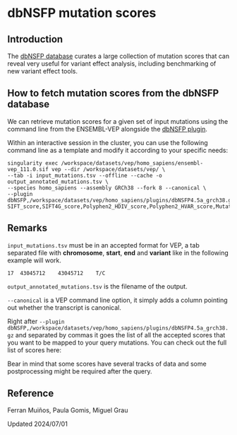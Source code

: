 
# dbNSFP mutation scores

## Introduction

The [dbNSFP database](https://sites.google.com/site/jpopgen/dbNSFP) curates a large collection of mutation scores that can reveal very useful
for variant effect analysis, including benchmarking of new variant effect tools.

## How to fetch mutation scores from the dbNSFP database

We can retrieve mutation scores for a given set of input mutations using the command line from the ENSEMBL-VEP alongside the [dbNSFP plugin](https://www.ensembl.org/info/docs/tools/vep/script/vep_plugins.html#dbnsfp).

Within an interactive session in the cluster, you can use the following command line as a template and modify it according to your specific needs:

```
singularity exec /workspace/datasets/vep/homo_sapiens/ensembl-vep_111.0.sif vep --dir /workspace/datasets/vep/ \
--tab -i input_mutations.tsv --offline --cache -o output_annotated_mutations.tsv \
--species homo_sapiens --assembly GRCh38 --fork 8 --canonical \
--plugin dbNSFP,/workspace/datasets/vep/homo_sapiens/plugins/dbNSFP4.5a_grch38.gz,\
SIFT_score,SIFT4G_score,Polyphen2_HDIV_score,Polyphen2_HVAR_score,MutationAssessor_score,FATHMM_score,MetaLR_score,MetaRNN_score,CADD_raw,VEST4_score,PROVEAN_score,REVEL_score,ESM1b_score,EVE_score,AlphaMissense_score,phyloP100way_vertebrate,phyloP470way_mammalian,phyloP17way_primate
```

## Remarks

`input_mutations.tsv` must be in an accepted format for VEP, a tab separated file with **chromosome**, **start**, **end** and **variant** like in the following example will work.

```
17  43045712    43045712    T/C
```

`output_annotated_mutations.tsv` is the filename of the output.

`--canonical` is a VEP command line option, it simply adds a column pointing out whether the transcript is canonical.

Right after `--plugin dbNSFP,/workspace/datasets/vep/homo_sapiens/plugins/dbNSFP4.5a_grch38.gz` and separated by commas it goes the list of all the accepted scores that you want to be mapped to your query mutations. You can check out the full list of scores here:

Bear in mind that some scores have several tracks of data and some postprocessing might be required after the query.


## Reference
Ferran Muiños, 
Paula Gomis, 
Miguel Grau

Updated 2024/07/01
